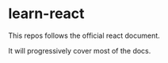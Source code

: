 # learn-react

This repos follows the official react document.

It will progressively cover most of the docs. 
 
